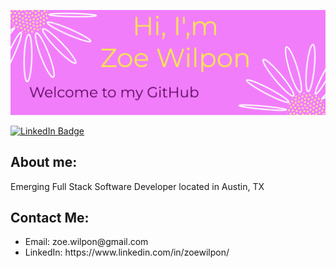 ![Zoe's GitHub Banner](./assets/banner.png)

<div id="badges">
  <a href="https://www.linkedin.com/in/zoewilpon">
    <img src="https://img.shields.io/badge/LinkedIn-Profile-informational?style=for-the-badge&logo=linkedin&logoColor=white&color=0D76A8" alt="LinkedIn Badge"/>
  </a>
</div>



## About me:
<p> Emerging Full Stack Software Developer located in Austin, TX </p>


## Contact Me:
<ul>
  <li>Email: zoe.wilpon@gmail.com</li>
  <li>LinkedIn: https://www.linkedin.com/in/zoewilpon/</li>
</ul>
